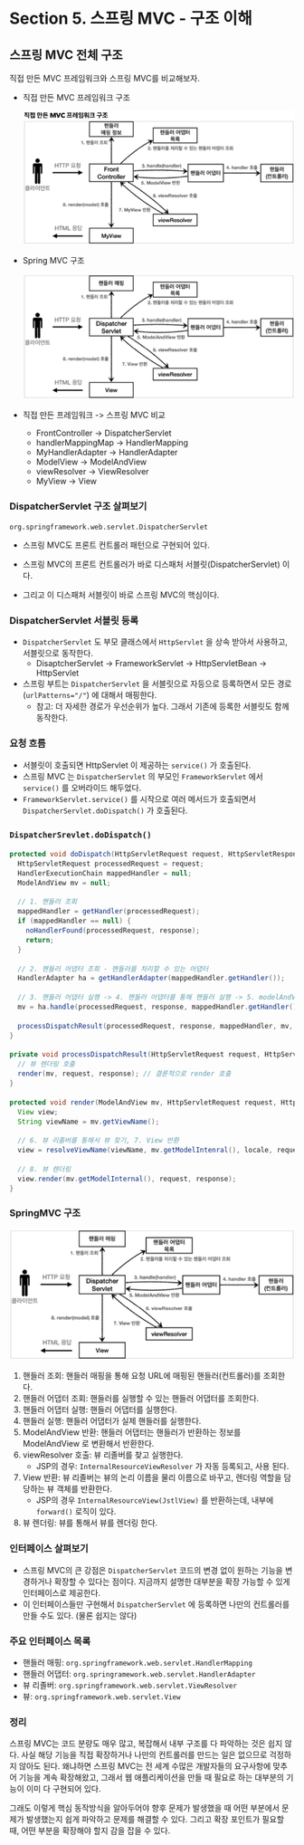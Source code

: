 # Section 5. 스프링 MVC - 구조 이해

## 스프링 MVC 전체 구조

직접 만든 MVC 프레임워크와 스프링 MVC를 비교해보자.

- 직접 만든 MVC 프레임워크 구조

  ![5-1](./img/5-1.png)

- Spring MVC 구조

  ![5-2](./img/5-2.png)

- 직접 만든 프레임워크 -> 스프링 MVC 비교
  - FrontController -> DispatcherServlet
  - handlerMappingMap -> HandlerMapping
  - MyHandlerAdapter -> HandlerAdapter
  - ModelView -> ModelAndView
  - viewResolver -> ViewResolver
  - MyView -> View



### DispatcherServlet 구조 살펴보기

`org.springframework.web.servlet.DispatcherServlet`

- 스프링 MVC도 프론트 컨트롤러 패턴으로 구현되어 있다.

- 스프링 MVC의 프론트 컨트롤러가 바로 디스패처 서블릿(DispatcherServlet) 이다.

- 그리고 이 디스패처 서블릿이 바로 스프링 MVC의 핵심이다.



### DispatcherServlet 서블릿 등록

- `DispatcherServlet` 도 부모 클래스에서 `HttpServlet` 을 상속 받아서 사용하고, 서블릿으로 동작한다.
  - DisaptcherServlet -> FrameworkServlet -> HttpServletBean -> HttpServlet
- 스프링 부트는 `DispatcherServlet` 을 서블릿으로 자등으로 등록하면서 모든 경로(`urlPatterns="/"`) 에 대해서 매핑한다.
  - 참고: 더 자세한 경로가 우선순위가 높다. 그래서 기존에 등록한 서블릿도 함께 동작한다.



### 요청 흐름

- 서블릿이 호출되면 HttpServlet 이 제공하는 `service()` 가 호출된다.
- 스프링 MVC 는 `DispatcherServlet` 의 부모인 `FrameworkServlet` 에서 `service()` 를 오버라이드 해두었다.
- `FrameworkServlet.service()` 를 시작으로 여러 메서드가 호출되면서 `DispatcherServlet.doDispatch()` 가 호출된다.



### `DispatcherSrevlet.doDispatch()`

``` java
protected void doDispatch(HttpServletRequest request, HttpServletResponse response) throws Exception {
  HttpServletRequest processedRequest = request;
  HandlerExecutionChain mappedHandler = null;
  ModelAndView mv = null;
  
  // 1. 핸들러 조회
  mappedHandler = getHandler(processedRequest);
  if (mappedHandler == null) {
    noHandlerFound(processedRequest, response);
    return;
  }
  
  // 2. 핸들러 어댑터 조회 - 핸들러를 처리할 수 있는 어댑터
  HandlerAdapter ha = getHandlerAdapter(mappedHandler.getHandler());
  
  // 3. 핸들러 어댑터 실행 -> 4. 핸들러 어댑터를 통해 핸들러 실행 -> 5. modelAndView 반환
  mv = ha.handle(processedRequest, response, mappedHandler.getHandler());
  
  processDispatchResult(processedRequest, response, mappedHandler, mv, dispatchException);
}

private void processDispatchResult(HttpServletRequest request, HttpServletResponse response, HandlerExecutionChain mappedHandler, ModelAndView mv, Exception exception) throws Exception {
  // 뷰 렌더링 호출
  render(mv, request, response); // 결론적으로 render 호출
}

protected void render(ModelAndView mv, HttpServletRequest request, HttpServletResponse response) throws Exception {
  View view;
  String viewName = mv.getViewName();
  
  // 6. 뷰 리졸버를 통해서 뷰 찾기, 7. View 반환
  view = resolveViewName(viewName, mv.getModelIntenral(), locale, request);
  
  // 8. 뷰 렌더링
  view.render(mv.getModelInternal(), request, response);
}
```



### SpringMVC 구조

![5-2](./img/5-2.png)

1. 핸들러 조회: 핸들러 매핑을 통해 요청 URL에 매핑된 핸들러(컨트롤러)를 조회한다.
2. 핸들러 어댑터 조회: 핸들러를 실행할 수 있는 핸들러 어댑터를 조회한다.
3. 핸들러 어댑터 실행: 핸들러 어댑터를 실행한다.
4. 핸들러 실행: 핸들러 어댑터가 실제 핸들러를 실행한다.
5. ModelAndView 반환: 핸들러 어댑터는 핸들러가 반환하는 정보를 ModelAndView 로 변환해서 반환한다.
6. viewResolver 호출: 뷰 리졸버를 찾고 실행한다.
   - JSP의 경우: `InternalResourceViewResolver` 가 자동 등록되고, 사용 된다.
7. View 반환: 뷰 리졸버는 뷰의 논리 이름을 물리 이름으로 바꾸고, 렌더링 역할을 담당하는 뷰 객체를 반환한다.
   - JSP의 경우 `InternalResourceView(JstlView)` 를 반환하는데, 내부에  `forward()` 로직이 있다.
8. 뷰 렌더링: 뷰를 통해서 뷰를 렌더링 한다.



### 인터페이스 살펴보기

- 스프링 MVC의 큰 강점은 `DispatcherServlet` 코드의 변경 없이 원하는 기능을 변경하거나 확장할 수 있다는 점이다. 지금까지 설명한 대부분을 확장 가능할 수 있게 인터페이스로 제공한다.
- 이 인터페이스들만 구현해서 `DispatcherServlet` 에 등록하면 나만의 컨트롤러를 만들 수도 있다. (물론 쉽지는 않다)



### 주요 인터페이스 목록

- 핸들러 매핑: `org.springframework.web.servlet.HandlerMapping`
- 핸들러 어댑터: `org.springramework.web.servlet.HandlerAdapter`
- 뷰 리졸버: `org.springframework.web.servlet.ViewResolver`
- 뷰: `org.springframework.web.servlet.View`



### 정리

스프링 MVC는 코드 분량도 매우 많고, 복잡해서 내부 구조를 다 파악하는 것은 쉽지 않다. 사실 해당 기능을 직접 확장하거나 나만의 컨트롤러를 만드는 일은 없으므로 걱정하지 않아도 된다. 왜냐하면 스프링 MVC는 전 세계 수많은 개발자들의 요구사항에 맞추어 기능을 계속 확장해왔고, 그래서 웹 애플리케이션을 만들 때 필요로 하는 대부분의 기능이 이미 다 구현되어 있다.

그래도 이렇게 핵심 동작방식을 알아두어야 향후 문제가 발생했을 때 어떤 부분에서 문제가 발생했는지 쉽게 파악하고 문제를 해결할 수 있다. 그리고 확장 포인트가 필요할 때, 어떤 부분을 확장해야 할지 감을 잡을 수 있다.

